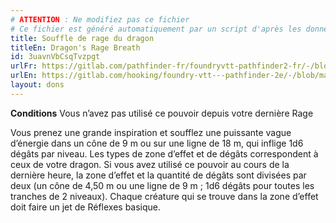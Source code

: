 ```yaml
---
# ATTENTION : Ne modifiez pas ce fichier
# Ce fichier est généré automatiquement par un script d'après les données du module Foundry VTT officiel et de sa traduction
title: Souffle de rage du dragon
titleEn: Dragon's Rage Breath
id: 3uavnVbCsqTvzpgt
urlFr: https://gitlab.com/pathfinder-fr/foundryvtt-pathfinder2-fr/-/blob/master/data/feats/3uavnVbCsqTvzpgt.htm
urlEn: https://gitlab.com/hooking/foundry-vtt---pathfinder-2e/-/blob/master/packs/data/feats.db/dragon-s-rage-breath.json
layout: dons
---
```

**Conditions** Vous n’avez pas utilisé ce pouvoir depuis votre dernière Rage

Vous prenez une grande inspiration et soufflez une puissante vague d’énergie dans un cône de 9 m ou sur une ligne de 18 m, qui inflige 1d6 dégâts par niveau. Les types de zone d’effet et de dégâts correspondent à ceux de votre dragon. Si vous avez utilisé ce pouvoir au cours de la dernière heure, la zone d’effet et la quantité de dégâts sont divisées par deux (un cône de 4,50 m ou une ligne de 9 m ; 1d6 dégâts pour toutes les tranches de 2 niveaux). Chaque créature qui se trouve dans la zone d’effet doit faire un jet de Réflexes basique.
